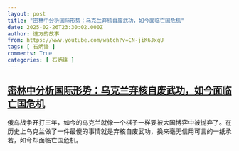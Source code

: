 ```yaml
---
layout: post
title: "密林中分析国际形势：乌克兰弃核自废武功，如今面临亡国危机"
date: 2025-02-26T23:30:02.000Z
author: 遠方的故事
from: https://www.youtube.com/watch?v=CN-jiK6JxqU
tags: [ 石炳锋 ]
comments: True
categories: [ 石炳锋 ]
---
```

<!--1740612602000-->
[密林中分析国际形势：乌克兰弃核自废武功，如今面临亡国危机](https://www.youtube.com/watch?v=CN-jiK6JxqU)
------

<div>
俄乌战争开打三年，如今的乌克兰就像一个棋子一样要被大国博弈中被抛弃了。在历史上乌克兰做了一件最傻的事情就是弃核自废武功，换来毫无信用可言的一纸承若，如今却面临亡国危机。
</div>
